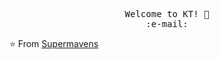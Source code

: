 <p align="center">
   <samp>
     Welcome to KT! 👋<br>
     :e-mail:	<a href='mailto:sunavenue.ca@gmail.com'></a> <br>
   </samp>
   
 </p>
 ⭐️ From <a href='https://github.com/supermavens'>Supermavens</a>
